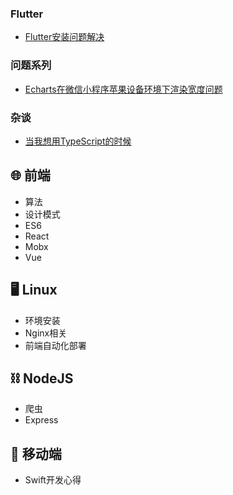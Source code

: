 ### Flutter
- [Flutter安装问题解决](/flutter/flutter20190723.html)

### 问题系列
- [Echarts在微信小程序苹果设备环境下渲染宽度问题](/大前端/问题记录/2019/fix0719.html)

### 杂谈
- [当我想用TypeScript的时候](/杂谈/2019/talk0719.html)

## 🌐 前端

- 算法
- 设计模式
- ES6
- React
- Mobx
- Vue

## 🖥 Linux

- 环境安装
- Nginx相关
- 前端自动化部署

## ⛓ NodeJS

- 爬虫
- Express

## 📱 移动端

- Swift开发心得
